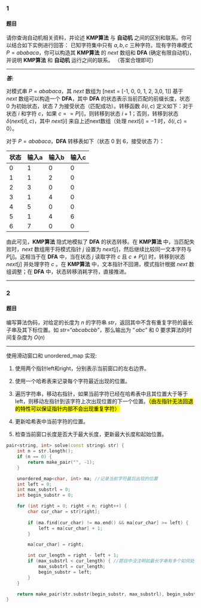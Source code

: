 ### 1

#### 题目

请你查询自动机相关资料，并论述 **KMP算法** 与 **自动机** 之间的区别和联系。你可以结合如下实例进行回答：
已知字符集中只有 $a,b,c$ 三种字符。现有字符串模式 $P=ababaca$，你可以构造其 **KMP算法** 的 $next$ 数组和 **DFA** (确定有限自动机)，并说明 **KMP算法** 和 **自动机** 运行之间的联系。
（答案合理即可）

---

***答:***

对模式串 $P=ababaca$，其 $next$ 数组为 \[next = [-1, 0, 0, 1, 2, 3,0, 1]\] 基于 $next$ 数组可以构造一个 **DFA**，其中 **DFA** 的状态表示当前匹配的前缀长度，状态 $0$ 为初始状态，状态 $7$ 为接受状态（匹配成功）。转移函数 $\delta(i,c)$ 定义如下：对于状态 $i$ 和字符 $c$，如果 $c == P[i]$，则转移到状态 $i+1$；否则，转移到状态 $\delta(next[i], c)$，其中 $next[i]$ 来自上述next数组（处理 $next[i]=-1$ 时，$δ(i,c)=0$）。

对于 $P=ababaca$，**DFA** 转移表如下（状态 $0$ 到 $6$，接受状态 $7$）：

|状态|输入a|输入b|输入c|
|---|---|---|---|
|0|1|0|0|
|1|1|2|0|
|2|3|0|0|
|3|1|4|0|
|4|5|0|0|
|5|1|4|6|
|6|7|0|0|

由此可见，**KMP算法** 隐式地模拟了 **DFA** 的状态转移。在 **KMP算法** 中，当匹配失败时，$next$ 数组用于将模式指针 $j$ 设置为 $next[j]$，然后继续比较同一文本字符与 $P[j]$。这相当于在 **DFA** 中，当在状态 $j$ 读取字符 $c$ 且 $c \neq P[j]$ 时，转移到状态 $next[j]$ 并处理字符 $c$ 。在 **KMP算法** 中，文本指针不回溯，模式指针根据 $next$ 数组调整；在 **DFA** 中，状态转移消耗字符，直接推进。

---

### 2

#### 题目

编写算法伪码，对给定的长度为 $n$ 的字符串 $str$，返回其中不含有重复字符的最长子串及其下标位置。如
$str = “abcabcbb”$，那么输出为 $“abc”$ 和 $0$
要求算法的时间复杂度为 $O(n)$

---

使用滑动窗口和 unordered_map 实现:

1. 使用两个指针left和right，分别表示当前窗口的左右边界。

2. 使用一个哈希表来记录每个字符最近出现的位置。

3. 遍历字符串，移动右指针，如果当前字符已经在哈希表中且其位置大于等于left，则移动左指针到该字符上次出现位置的下一个位置。<mark>（由左指针无法回退的特性可以保证指针内部不会出现重复字符）</mark>

4. 更新哈希表中当前字符的位置。

5. 检查当前窗口长度是否大于最大长度，更新最大长度和起始位置。

```c++ {.line-numbers}
pair<string, int> solve(const string& str) {
    int n = str.length();
    if (n == 0) {
        return make_pair("", -1);
    }

    unordered_map<char, int> ma; //记录当前字符最后出现的位置
    int left = 0;
    int max_substrl = 0;
    int begin_substr = 0;

    for (int right = 0; right < n; right++) {
        char cur_char = str[right];
       
        if (ma.find(cur_char) != ma.end() && ma[cur_char] >= left) {
            left = ma[cur_char] + 1;
        }

        ma[cur_char] = right;

        int cur_length = right - left + 1;
        if (max_substrl < cur_length) { //题目中没注明如最长字串有多个如何处理，于是取第一个最长子串位置
            max_substrl = cur_length;
            begin_substr = left;
        }
    }

    return make_pair(str.substr(begin_substr, max_substrl), begin_substr);
}
```


